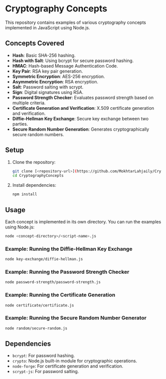 # Cryptography Concepts

This repository contains examples of various cryptography concepts implemented in JavaScript using Node.js.

## Concepts Covered

- **Hash**: Basic SHA-256 hashing.
- **Hash with Salt**: Using bcrypt for secure password hashing.
- **HMAC**: Hash-based Message Authentication Code.
- **Key Pair**: RSA key pair generation.
- **Symmetric Encryption**: AES-256 encryption.
- **Asymmetric Encryption**: RSA encryption.
- **Salt**: Password salting with scrypt.
- **Sign**: Digital signatures using RSA.
- **Password Strength Checker**: Evaluates password strength based on multiple criteria.
- **Certificate Generation and Verification**: X.509 certificate generation and verification.
- **Diffie-Hellman Key Exchange**: Secure key exchange between two parties.
- **Secure Random Number Generation**: Generates cryptographically secure random numbers.

## Setup

1. Clone the repository:
   ```bash
   git clone [<repository-url>](https://github.com/MokhtarLahjaily/CryptographyConcepts.git)
   cd CryptographyConcepts
   ```

2. Install dependencies:
   ```bash
   npm install
   ```

## Usage

Each concept is implemented in its own directory. You can run the examples using Node.js:

```bash
node <concept-directory>/<script-name>.js
```

### Example: Running the Diffie-Hellman Key Exchange

```bash
node key-exchange/diffie-hellman.js
```

### Example: Running the Password Strength Checker

```bash
node password-strength/password-strength.js
```

### Example: Running the Certificate Generation

```bash
node certificate/certificate.js
```

### Example: Running the Secure Random Number Generator

```bash
node random/secure-random.js
```

## Dependencies

- `bcrypt`: For password hashing.
- `crypto`: Node.js built-in module for cryptographic operations.
- `node-forge`: For certificate generation and verification.
- `scrypt-js`: For password salting.

